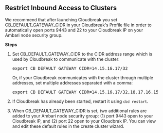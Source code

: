 
## Restrict Inbound Access to Clusters 

We recommend that after launching Cloudbreak you set  CB_DEFAULT_GATEWAY_CIDR in your Cloudbreak's Profile file in order to automatically open ports 9443 and 22 to your Cloudbreak IP on your Ambari node security group. 

**Steps** 

1. Set CB_DEFAULT_GATEWAY_CIDR to the CIDR address range which is used by Cloudbreak to communicate with the cluster:
    
    <pre>export CB_DEFAULT_GATEWAY_CIDR=14.15.16.17/32</pre>
    
    Or, if your Cloudbreak communicates with the cluster through multiple addresses, set multiple addresses separated with a comma:
    
    <pre>export CB_DEFAULT_GATEWAY_CIDR=14.15.16.17/32,18.17.16.15/32</pre>
    
2. If Cloudbreak has already been started, restart it using `cbd restart`.     
    
3. When CB_DEFAULT_GATEWAY_CIDR is set, two additional rules are added to your Ambari node security group: (1) port 9443 open to your Cloudbreak IP, and (2) port 22 open to your Cloudbrak IP. You can view and edit these default rules in the create cluster wizard. 


